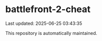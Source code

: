 # battlefront-2-cheat

Last updated: 2025-06-25 03:43:35

This repository is automatically maintained.
